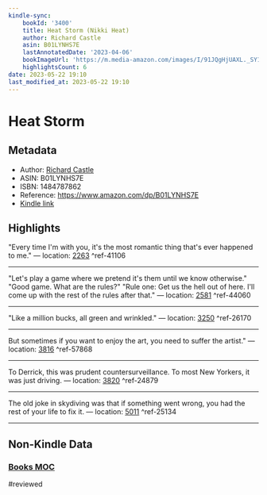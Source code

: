 ```yaml
---
kindle-sync:
    bookId: '3400'
    title: Heat Storm (Nikki Heat)
    author: Richard Castle
    asin: B01LYNHS7E
    lastAnnotatedDate: '2023-04-06'
    bookImageUrl: 'https://m.media-amazon.com/images/I/91JQgHjUAXL._SY160.jpg'
    highlightsCount: 6
date: 2023-05-22 19:10
last_modified_at: 2023-05-22 19:10
---
```


# Heat Storm

## Metadata

-   Author: [Richard Castle](https://www.amazon.comundefined)
-   ASIN: B01LYNHS7E
-   ISBN: 1484787862
-   Reference: https://www.amazon.com/dp/B01LYNHS7E
-   [Kindle link](kindle://book?action=open&asin=B01LYNHS7E)

## Highlights

"Every time I'm with you, it's the most romantic thing that's ever happened to me." — location: [2263](kindle://book?action=open&asin=B01LYNHS7E&location=2263) ^ref-41106

---

"Let's play a game where we pretend it's them until we know otherwise." "Good game. What are the rules?" "Rule one: Get us the hell out of here. I'll come up with the rest of the rules after that." — location: [2581](kindle://book?action=open&asin=B01LYNHS7E&location=2581) ^ref-44060

---

"Like a million bucks, all green and wrinkled." — location: [3250](kindle://book?action=open&asin=B01LYNHS7E&location=3250) ^ref-26170

---

But sometimes if you want to enjoy the art, you need to suffer the artist." — location: [3816](kindle://book?action=open&asin=B01LYNHS7E&location=3816) ^ref-57868

---

To Derrick, this was prudent countersurveillance. To most New Yorkers, it was just driving. — location: [3820](kindle://book?action=open&asin=B01LYNHS7E&location=3820) ^ref-24879

---

The old joke in skydiving was that if something went wrong, you had the rest of your life to fix it. — location: [5011](kindle://book?action=open&asin=B01LYNHS7E&location=5011) ^ref-25134

---

## Non-Kindle Data

### [Books MOC](Books%20MOC.md)
#reviewed